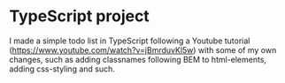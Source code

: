 # TypeScript project

I made a simple todo list in TypeScript following a Youtube tutorial (https://www.youtube.com/watch?v=jBmrduvKl5w) with some of my own changes, such as adding classnames following BEM to html-elements, adding css-styling and such. 


